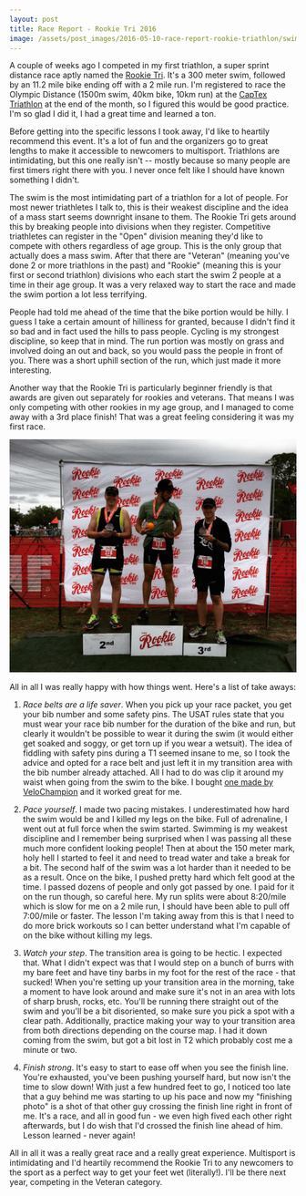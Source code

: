 ```yaml
---
layout: post
title: Race Report - Rookie Tri 2016
image: /assets/post_images/2016-05-10-race-report-rookie-triathlon/swim.jpg
---
```


A couple of weeks ago I competed in my first triathlon, a super sprint distance
race aptly named the [Rookie Tri](http://therookietri.com/). It's a 300 meter
swim, followed by an 11.2 mile bike ending off with a 2 mile run. I'm registered
to race the Olympic Distance (1500m swim, 40km bike, 10km run) at the [CapTex
Triathlon](http://www.captextri.com/) at the end of the month, so I figured this
would be good practice. I'm so glad I did it, I had a great time and learned a
ton.

Before getting into the specific lessons I took away, I'd like to heartily
recommend this event. It's a lot of fun and the organizers go to great lengths
to make it accessible to newcomers to multisport. Triathlons are intimidating,
but this one really isn't -- mostly because so many people are first timers
right there with you. I never once felt like I should have known something I
didn't.

The swim is the most intimidating part of a triathlon for a lot of people. For
most newer triathletes I talk to, this is their weakest discipline and the idea
of a mass start seems downright insane to them. The Rookie Tri gets around this
by breaking people into divisions when they register. Competitive triathletes
can register in the "Open" division meaning they'd like to compete with others
regardless of age group. This is the only group that actually does a mass swim.
After that there are "Veteran" (meaning you've done 2 or more triathlons in the
past) and "Rookie" (meaning this is your first or second triathlon) divisions
who each start the swim 2 people at a time in their age group. It was a very
relaxed way to start the race and made the swim portion a lot less terrifying.

People had told me ahead of the time that the bike portion would be hilly. I
guess I take a certain amount of hilliness for granted, because I didn't find it
so bad and in fact used the hills to pass people. Cycling is my strongest
discipline, so keep that in mind. The run portion was mostly on grass and
involved doing an out and back, so you would pass the people in front of you.
There was a short uphill section of the run, which just made it more
interesting.

Another way that the Rookie Tri is particularly beginner friendly is that awards
are given out separately for rookies and veterans. That means I was only
competing with other rookies in my age group, and I managed to come away with a
3rd place finish! That was a great feeling considering it was my first race.

![Podium for 35-39 age group](/assets/post_images/2016-05-10-race-report-rookie-triathlon/podium.jpg)


All in all I was really happy with how things went. Here's a list of take aways:

1. *Race belts are a life saver*. When you pick up your race packet, you get
   your bib number and some safety pins. The USAT rules state that you must wear
   your race bib number for the duration of the bike and run, but clearly it
   wouldn't be possible to wear it during the swim (it would either get soaked
   and soggy, or get torn up if you wear a wetsuit). The idea of fiddling with
   safety pins during a T1 seemed insane to me, so I took the advice and opted
   for a race belt and just left it in my transition area with the bib number
   already attached. All I had to do was clip it around my waist when going from
   the swim to the bike. I bought [one made by
   VeloChampion](http://www.amazon.com/VeloChampion-Triathlon-Race-Number-Belt/dp/B00AQ0TEL0?ie=UTF8&psc=1&redirect=true&ref_=oh_aui_detailpage_o00_s00)
   and it worked great for me.

2. *Pace yourself*. I made two pacing mistakes. I underestimated how hard the
   swim would be and I killed my legs on the bike. Full of adrenaline, I went
   out at full force when the swim started. Swimming is my weakest discipline
   and I remember being surprised when I was passing all these much more
   confident looking people! Then at about the 150 meter mark, holy hell I
   started to feel it and need to tread water and take a break for a bit. The
   second half of the swim was a lot harder than it needed to be as a result.
   Once on the bike, I pushed pretty hard which felt good at the time. I passed
   dozens of people and only got passed by one. I paid for it on the run though,
   so careful here. My run splits were about 8:20/mile which is slow for me on
   a 2 mile run, I should have been able to pull off 7:00/mile or faster. The
   lesson I'm taking away from this is that I need to do more brick workouts
   so I can better understand what I'm capable of on the bike without killing
   my legs.

3. *Watch your step*. The transition area is going to be hectic. I expected
   that. What I didn't expect was that I would step on a bunch of burrs with my
   bare feet and have tiny barbs in my foot for the rest of the race - that
   sucked! When you're setting up your transition area in the morning, take a
   moment to have look around and make sure it's not in an area with lots of
   sharp brush, rocks, etc. You'll be running there straight out of the swim and
   you'll be a bit disoriented, so make sure you pick a spot with a clear path.
   Additionally, practice making your way to your transition area from both
   directions depending on the course map. I had it down coming from the swim,
   but got a bit lost in T2 which probably cost me a minute or two.

4. *Finish strong*. It's easy to start to ease off when you see the finish line.
   You're exhausted, you've been pushing yourself hard, but now isn't the time
   to slow down! With just a few hundred feet to go, I noticed too late that
   a guy behind me was starting to up his pace and now my "finishing photo"
   is a shot of that other guy crossing the finish line right in front of me.
   It's a race, and all in good fun - we even high fived each other right
   afterwards, but I do wish that I'd crossed the finish line ahead of him.
   Lesson learned - never again!

All in all it was a really great race and a really great experience. Multisport
is intimidating and I'd heartily recommend the Rookie Tri to any newcomers to
the sport as a perfect way to get your feet wet (literally!). I'll be there next
year, competing in the Veteran category.